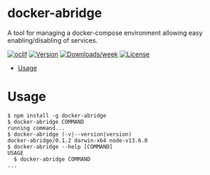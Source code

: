 docker-abridge
==============

A tool for managing a docker-compose environment allowing easy enabling/disabling of services.

[![oclif](https://img.shields.io/badge/cli-oclif-brightgreen.svg)](https://oclif.io)
[![Version](https://img.shields.io/npm/v/docker-abridge.svg)](https://npmjs.org/package/docker-abridge)
[![Downloads/week](https://img.shields.io/npm/dw/docker-abridge.svg)](https://npmjs.org/package/docker-abridge)
[![License](https://img.shields.io/npm/l/docker-abridge.svg)](https://github.com/benhorblit/docker-abridge/blob/master/package.json)

<!-- toc -->
* [Usage](#usage)
<!-- tocstop -->
# Usage
<!-- usage -->
```sh-session
$ npm install -g docker-abridge
$ docker-abridge COMMAND
running command...
$ docker-abridge (-v|--version|version)
docker-abridge/0.1.2 darwin-x64 node-v13.6.0
$ docker-abridge --help [COMMAND]
USAGE
  $ docker-abridge COMMAND
...
```
<!-- usagestop -->
